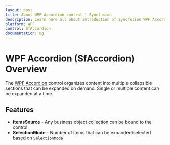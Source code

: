 ```yaml
---
layout: post
title: About WPF Accordion control | Syncfusion
description: Learn here all about introduction of Syncfusion WPF Accordion (SfAccordion) control, its elements and more details.
platform: WPF
control: SfAccordion
documentation: ug
---
```


# WPF Accordion (SfAccordion) Overview

The [WPF Accordion](https://www.syncfusion.com/wpf-controls/accordion) control organizes content into multiple collapsible sections that can be expanded on demand. Single or multiple content can be expanded at a time.

## Features

* **ItemsSource** - Any business object collection can be bound to the control
* **SelectionMode** - Number of items that can be expanded/selected based on `SelectionMode`

